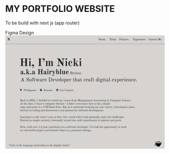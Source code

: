 # MY PORTFOLIO WEBSITE
To be build with next js (app router)

Figma Design
![HOME](https://raw.githubusercontent.com/HairyBlue/HairyBlue/refs/heads/main/assets/portfolio/v1/Home.png)